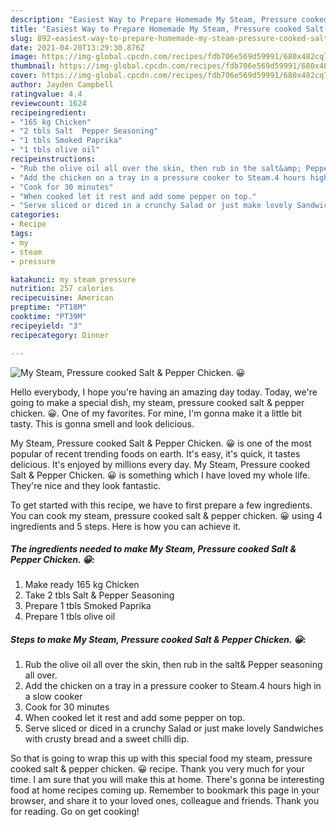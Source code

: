 ```yaml
---
description: "Easiest Way to Prepare Homemade My Steam, Pressure cooked Salt &amp;amp; Pepper Chicken. 😀"
title: "Easiest Way to Prepare Homemade My Steam, Pressure cooked Salt &amp;amp; Pepper Chicken. 😀"
slug: 892-easiest-way-to-prepare-homemade-my-steam-pressure-cooked-salt-and-amp-pepper-chicken
date: 2021-04-20T13:29:30.876Z
image: https://img-global.cpcdn.com/recipes/fdb706e569d59991/680x482cq70/my-steam-pressure-cooked-salt-pepper-chicken-recipe-main-photo.jpg
thumbnail: https://img-global.cpcdn.com/recipes/fdb706e569d59991/680x482cq70/my-steam-pressure-cooked-salt-pepper-chicken-recipe-main-photo.jpg
cover: https://img-global.cpcdn.com/recipes/fdb706e569d59991/680x482cq70/my-steam-pressure-cooked-salt-pepper-chicken-recipe-main-photo.jpg
author: Jayden Campbell
ratingvalue: 4.4
reviewcount: 1624
recipeingredient:
- "165 kg Chicken"
- "2 tbls Salt  Pepper Seasoning"
- "1 tbls Smoked Paprika"
- "1 tbls olive oil"
recipeinstructions:
- "Rub the olive oil all over the skin, then rub in the salt&amp; Pepper seasoning all over."
- "Add the chicken on a tray in a pressure cooker to Steam.4 hours high in a slow cooker"
- "Cook for 30 minutes"
- "When cooked let it rest and add some pepper on top."
- "Serve sliced or diced in a crunchy Salad or just make lovely Sandwiches with crusty bread and a sweet chilli dip."
categories:
- Recipe
tags:
- my
- steam
- pressure

katakunci: my steam pressure 
nutrition: 257 calories
recipecuisine: American
preptime: "PT18M"
cooktime: "PT39M"
recipeyield: "3"
recipecategory: Dinner

---
```



![My Steam, Pressure cooked Salt &amp; Pepper Chicken. 😀](https://img-global.cpcdn.com/recipes/fdb706e569d59991/680x482cq70/my-steam-pressure-cooked-salt-pepper-chicken-recipe-main-photo.jpg)

Hello everybody, I hope you're having an amazing day today. Today, we're going to make a special dish, my steam, pressure cooked salt &amp; pepper chicken. 😀. One of my favorites. For mine, I'm gonna make it a little bit tasty. This is gonna smell and look delicious.



My Steam, Pressure cooked Salt &amp; Pepper Chicken. 😀 is one of the most popular of recent trending foods on earth. It's easy, it's quick, it tastes delicious. It's enjoyed by millions every day. My Steam, Pressure cooked Salt &amp; Pepper Chicken. 😀 is something which I have loved my whole life. They're nice and they look fantastic.


To get started with this recipe, we have to first prepare a few ingredients. You can cook my steam, pressure cooked salt &amp; pepper chicken. 😀 using 4 ingredients and 5 steps. Here is how you can achieve it.

<!--inarticleads1-->

##### The ingredients needed to make My Steam, Pressure cooked Salt &amp; Pepper Chicken. 😀:

1. Make ready 165 kg Chicken
1. Take 2 tbls Salt &amp; Pepper Seasoning
1. Prepare 1 tbls Smoked Paprika
1. Prepare 1 tbls olive oil




<!--inarticleads2-->

##### Steps to make My Steam, Pressure cooked Salt &amp; Pepper Chicken. 😀:

1. Rub the olive oil all over the skin, then rub in the salt&amp; Pepper seasoning all over.
1. Add the chicken on a tray in a pressure cooker to Steam.4 hours high in a slow cooker
1. Cook for 30 minutes
1. When cooked let it rest and add some pepper on top.
1. Serve sliced or diced in a crunchy Salad or just make lovely Sandwiches with crusty bread and a sweet chilli dip.




So that is going to wrap this up with this special food my steam, pressure cooked salt &amp; pepper chicken. 😀 recipe. Thank you very much for your time. I am sure that you will make this at home. There's gonna be interesting food at home recipes coming up. Remember to bookmark this page in your browser, and share it to your loved ones, colleague and friends. Thank you for reading. Go on get cooking!
